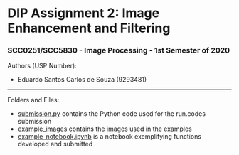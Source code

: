 # DIP Assignment 2: Image Enhancement and Filtering
### SCC0251/SCC5830 - Image Processing - 1st Semester of 2020

Authors (USP Number):
* Eduardo Santos Carlos de Souza (9293481)

---------------

Folders and Files:
* [submission.py](submission.py) contains the Python code used for the run.codes submission
* [example_images](example_images/) contains the images used in the examples
* [example_notebook.ipynb](example_notebook.ipynb) is a notebook exemplifying functions developed and submitted
